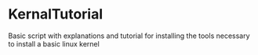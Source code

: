 # KernalTutorial
Basic script with explanations and tutorial for installing the tools necessary to install a basic linux kernel

